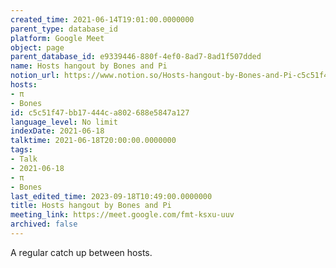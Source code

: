 ```yaml
---
created_time: 2021-06-14T19:01:00.0000000
parent_type: database_id
platform: Google Meet
object: page
parent_database_id: e9339446-880f-4ef0-8ad7-8ad1f507dded
name: Hosts hangout by Bones and Pi
notion_url: https://www.notion.so/Hosts-hangout-by-Bones-and-Pi-c5c51f47bb17444ca802688e5847a127
hosts:
- π
- Bones
id: c5c51f47-bb17-444c-a802-688e5847a127
language_level: No limit
indexDate: 2021-06-18
talktime: 2021-06-18T20:00:00.0000000
tags:
- Talk
- 2021-06-18
- π
- Bones
last_edited_time: 2023-09-18T10:49:00.0000000
title: Hosts hangout by Bones and Pi
meeting_link: https://meet.google.com/fmt-ksxu-uuv
archived: false
---
```


A regular catch up between hosts.


